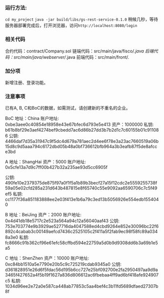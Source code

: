 ### 运行方法: 
`cd my_project`
`java -jar build/libs/gs-rest-service-0.1.0`
稍候几秒，等待服务器部署完成后，打开浏览器，访问`http://localhost:8080/login`

### 相关代码
合约代码：contract/Company.sol
链端代码：src/main/java/fisco/*.java
后端代码：src/main/java/webserver/*.java
前端代码：src/main/front/*.*

### 加分项
新增注册、登录功能。

### 注意事项
已有A, B, C和BoC的数据，如需测试，请创建新的不重名的企业。

BoC
地址：China
账户地址: 0xbe3aee0c40854e18958e43e67bfec6d793e5e413
资产：1000000
私钥: b61b8bf29e3aef4274bef9cbedd7ac6d86b27dd3b7b2d1c7c60155b01c911086
公钥: 4466daf7d35a31947c9f5dc4d679a781aec2d4ee6f78e3a23ac7660519a06b15d8c9d5aaa794c6172dbd05b48a0bf736612bfb964a3b3eafb87f5de8afcce3bd


A
地址：ShangHai
资产：5000
账户地址: 0x5cfe13a7d9c7ff00b427b32a235ae93d5cc6905f

公钥: 490fe10e2379375de875f97a0f1f5a1b89b3becf27a15f12cdc2e5559255738f59a05e02cfd285a231d643b487815e8f65740c55e9092aa6590706c7c5f49ef5
私钥: cc1177f36a851183888ee2e03f413e1b6a79c3ed13b5056926e554edb1554040

B
地址：BeiJing
资产：2000
账户地址: 0x4d41db18e5717c2e523a564a94c12a56040aaf43
公钥: 753e703774e9b3929ae527716da4047588ed4cbd9264e852e30096bc22f6892c4cabab3c00149aefcd7436c2525105c2f411a5f2fab9ec98f58fc89a0348a3e0
私钥: fc8666c91b362cf96e61efc58cffbd594e22759a5d0b9d9308dd6b3a69b1e5a5

C
地址：ShenZhen
资产：10000
账户地址: 0xc84bb1510a5e7790e20b5c9c725219cdab9345a0
公钥: d361828951e26d6f5fdac56d195b6cc727e25bf092700e2fa2950497aa9d9a3465f427652a4f5b19f1627a836d806612ac6fbebaa4ff9ad6bf418afe924907c5
私钥: 1034d96ee2e72a0e587ca448ab77853c5aa4bef4c3b11fd5689dfaed27307b8f
